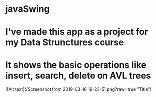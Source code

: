 # javaSwing

# I've made this app as a project for my Data Strunctures course
# It shows the basic operations like insert, search, delete on AVL trees

![Alt text](/Screenshot from 2019-03-16 19-23-51.png?raw=true "Title")

